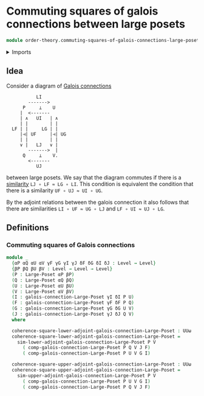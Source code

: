 # Commuting squares of galois connections between large posets

```agda
module order-theory.commuting-squares-of-galois-connections-large-posets where
```

<details><summary>Imports</summary>

```agda
open import foundation.universe-levels

open import order-theory.galois-connections-large-posets
open import order-theory.large-posets
```

</details>

## Idea

Consider a diagram of
[Galois connections](order-theory.galois-connections-large-posets.md)

```text
           LI
        ------->
      P     ⊥    U
     |  <-------
     | ∧   UI   | ∧
     | |        | |
  LF | |     LG | |
     |⊣| UF     |⊣| UG
     | |        | |
     ∨ |   LJ   ∨ |
        ------->  |
      Q     ⊥    V.
        <-------
           UJ
```

between large posets. We say that the diagram commutes if there is a
[similarity](order-theory.similarity-of-order-preserving-maps-large-posets.md)
`LJ ∘ LF ≈ LG ∘ LI`. This condition is equivalent the condition that there is a
similarity `UF ∘ UJ ≈ UI ∘ UG`.

By the adjoint relations between the galois connection it also follows that
there are similarities `LI ∘ UF ≈ UG ∘ LJ` and `LF ∘ UI ≈ UJ ∘ LG`.

## Definitions

### Commuting squares of Galois connections

```agda
module _
  {αP αQ αU αV γF γG γI γJ δF δG δI δJ : Level → Level}
  {βP βQ βU βV : Level → Level → Level}
  (P : Large-Poset αP βP)
  (Q : Large-Poset αQ βQ)
  (U : Large-Poset αU βU)
  (V : Large-Poset αV βV)
  (I : galois-connection-Large-Poset γI δI P U)
  (F : galois-connection-Large-Poset γF δF P Q)
  (G : galois-connection-Large-Poset γG δG U V)
  (J : galois-connection-Large-Poset γJ δJ Q V)
  where

  coherence-square-lower-adjoint-galois-connection-Large-Poset : UUω
  coherence-square-lower-adjoint-galois-connection-Large-Poset =
    sim-lower-adjoint-galois-connection-Large-Poset P V
      ( comp-galois-connection-Large-Poset P Q V J F)
      ( comp-galois-connection-Large-Poset P U V G I)

  coherence-square-upper-adjoint-galois-connection-Large-Poset : UUω
  coherence-square-upper-adjoint-galois-connection-Large-Poset =
    sim-upper-adjoint-galois-connection-Large-Poset P V
      ( comp-galois-connection-Large-Poset P U V G I)
      ( comp-galois-connection-Large-Poset P Q V J F)
```
